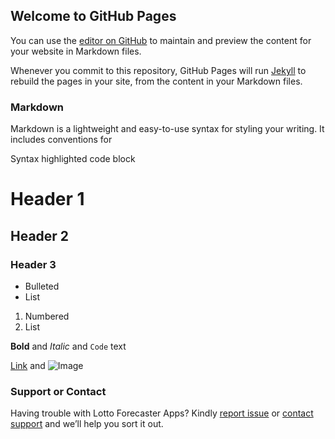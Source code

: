 ## Welcome to GitHub Pages

You can use the [editor on GitHub](https://github.com/lottoforecaster/lottoforecaster.github.io/edit/main/index.md) to maintain and preview the content for your website in Markdown files.

Whenever you commit to this repository, GitHub Pages will run [Jekyll](https://jekyllrb.com/) to rebuild the pages in your site, from the content in your Markdown files.

### Markdown

Markdown is a lightweight and easy-to-use syntax for styling your writing. It includes conventions for

Syntax highlighted code block

# Header 1
## Header 2
### Header 3

- Bulleted
- List

1. Numbered
2. List

**Bold** and _Italic_ and `Code` text

[Link](url) and ![Image](src)

### Support or Contact

Having trouble with Lotto Forecaster Apps? Kindly [report issue](https://github.com/lottoforecaster/lottoforecaster.github.io/issues) or [contact support](mailto:lottoforecasterapp@gmail.com) and we’ll help you sort it out.
